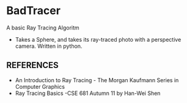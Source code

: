 # BadTracer
A basic Ray Tracing Algoritm
- Takes a Sphere, and takes its ray-traced photo with a perspective camera. Written in python.

## REFERENCES
- An Introduction to Ray Tracing - The Morgan Kaufmann Series in Computer Graphics
- Ray Tracing Basics -CSE 681 Autumn 11 by Han-Wei Shen
